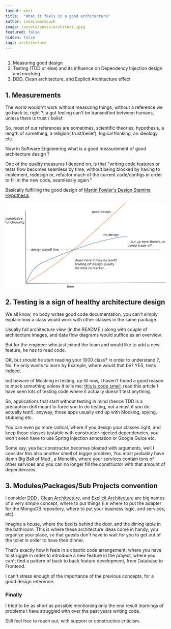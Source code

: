 ```yaml
---
layout: post
title:  "What it feels in a good architecture"
author: ismailmarmoush
image: /assets/posts/architect.jpeg
featured: false
hidden: false
tags: architecture
---
```


## 

1. Measuring good design
2. Testing (TDD or else) and its influence on Dependency Injection design and mocking
3. DDD, Clean architecture, and Explicit Architecture effect

## 1. Measurements

The world wouldn't work without measuring things, without a reference we go back to, right ?, a gut feeling can't be
transmitted between humans, unless there is trust / belief.

So, most of our references are sometimes, scientific theories, hypothesis, a length of something, a religion(
trust/belief), logical thinking, an ideology etc.

Now in Software Engineering what is a good measurement of good architecture design ?

One of the quality measures I depend on, is that "writing code features or tests flow becomes seamless by time, without
being blocked by having to implement, redesign or, refactor much of the current code/configs in order to fill in the new
code, seamlessly again."

Basically fulfilling the good design
of  [Martin Fowler's Design Stamina Hypothesis](https://martinfowler.com/bliki/DesignStaminaHypothesis.html)

![Martin Fowler Design Stamina Hypothesis](/assets/posts/martinfowlerdesign.png)

## 2. Testing is a sign of healthy architecture design

We all know, no body writes good code documentation, you can't simply explain how a class would work with other classes
in the same package.

Usually full architecture view (in the README ) along with couple of architecture images, and data flow diagrams would
suffice as an overview.

But for the engineer who just joined the team and would like to add a new feature, he has to read code.

OK, but should he start reading your 1000 class? in order to understand ?, No, he only wants to learn by Example, where
would that be? YES, tests indeed.

but beware of Mocking in testing, up till now, I haven't found a good reason to mock something unless it tells
me:  [this is code smell](https://medium.com/javascript-scene/mocking-is-a-code-smell-944a70c90a6a), read this article I
have seen lots of testing code where it actually doesn't test anything.

So, applications that start without testing in mind (hence TDD is a precaution drill meant to force you to do testing,
not a must if you do actually test!). anyway, those apps usually end up with Mocking, spying, stubbing etc.

You can even go more radical, where if you design your classes right, and keep those classes testable with constructor
injected dependencies, you won't even have to use Spring injection annotation or Google Guice etc.

Some say, yea but constructor becomes bloated with arguments, well I consider this also another smell of bigger problem,
You most probably have damn Big Ball of Mud , a Monolith, where your services contain tons of other services and you can
no longer fill the constructor with that amount of dependencies.

## 3. Modules/Packages/Sub Projects convention

I consider  [DDD](https://en.wikipedia.org/wiki/Domain-driven_design)
,  [Clean Architecture](http://blog.cleancoder.com/uncle-bob/2012/08/13/the-clean-architecture.html),
and  [Explicit Architecture](https://herbertograca.com/tag/explicit-architecture/) are big names of a very simple
concept, where to put things (i.e where to put the adapter for the MongoDB repository, where to put your business logic,
and services, etc).

Imagine a house, where the bed is behind the door, and the dining table in the bathroom. This is where these
architecture ideas come in handy, you organize your place, so that guests don't have to wait for you to get out of the
toilet in order to have their dinner.

That's exactly how it feels in a chaotic code arrangement, where you have to struggle in order to introduce a new
feature in the project, where you can't find a pattern of back to back feature development, from Database to Frontend.

I can't stress enough of the importance of the previous concepts, for a good design reference.

### Finally

I tried to be as short as possible mentioning only the end result learnings of problems I have struggled with over the
past years writing code.

Still feel free to reach out, with support or constructive criticism.
